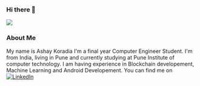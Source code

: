 ### Hi there 👋

![](.png)


###  About Me
My name is Ashay Koradia I'm a final year Computer Engineer Student. I'm from India, living in Pune and currently studying at Pune Institute of computer technology. I am having experience in Blockchain developement, Machine Learning and Android Developement. You can find me on [![LinkedIn][2.1]][2]

[2.1]: https://icons.iconarchive.com/icons/danleech/simple/16/linkedin-icon.png
[2]: https://www.linkedin.com/in/ashay-koradia-b6192b10b/
